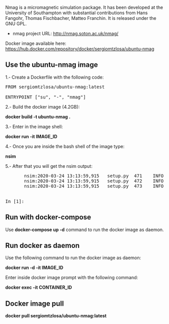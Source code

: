 Nmag is a micromagnetic simulation package. It has been developed at the University of Southampton with substantial contributions from Hans Fangohr, Thomas Fischbacher, Matteo Franchin. It is released under the GNU GPL.

* nmag project URL: http://nmag.soton.ac.uk/nmag/

Docker image available here: https://hub.docker.com/repository/docker/sergiomtzlosa/ubuntu-nmag

Use the ubuntu-nmag image
--------------------------------------

1.- Create a Dockerfile with the following code:

<pre>
FROM sergiomtzlosa/ubuntu-nmag:latest

ENTRYPOINT ["su", "-", "nmag"]
</pre>

2.- Build the docker image (4.2GB):

  **docker build -t ubuntu-nmag .**

3.- Enter in the image shell:

**docker run -it IMAGE_ID**

4.- Once you are inside the bash shell of the image type:

**nsim**

5.- After that you will get the nsim output:

<pre>
       nsim:2020-03-24 13:13:59,915   setup.py  471    INFO Nsim 0.2.1
       nsim:2020-03-24 13:13:59,915   setup.py  472    INFO Runid is 'interactive-session'
       nsim:2020-03-24 13:13:59,915   setup.py  473    INFO Using 1 CPUs


In [1]:
</pre>


Run with docker-compose
-----------------------

Use **docker-compose up -d** command to run the docker image as daemon.


Run docker as daemon
---------------------

Use the following command to run the docker image as daemon:

**docker run -d -it IMAGE_ID**

Enter inside docker image prompt with the following command:

**docker exec -it CONTAINER_ID**

Docker image pull
-----------------

**docker pull sergiomtzlosa/ubuntu-nmag:latest**
